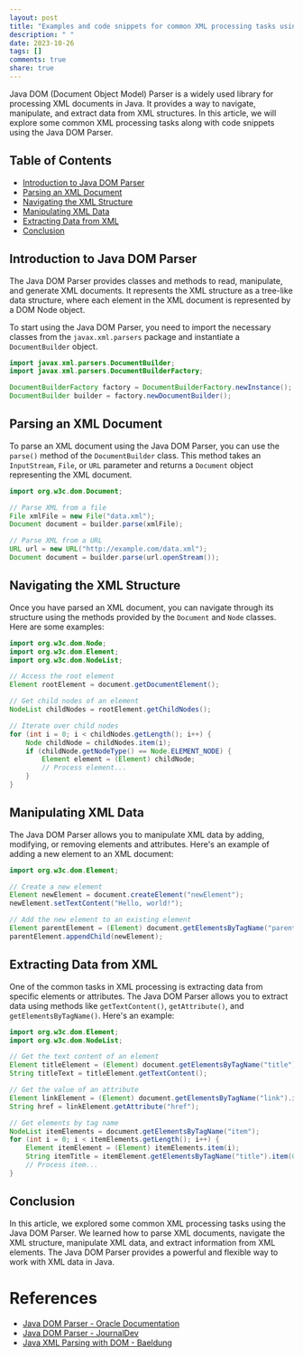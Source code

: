 ```yaml
---
layout: post
title: "Examples and code snippets for common XML processing tasks using Java DOM Parser"
description: " "
date: 2023-10-26
tags: []
comments: true
share: true
---
```


Java DOM (Document Object Model) Parser is a widely used library for processing XML documents in Java. It provides a way to navigate, manipulate, and extract data from XML structures. In this article, we will explore some common XML processing tasks along with code snippets using the Java DOM Parser.

## Table of Contents
- [Introduction to Java DOM Parser](#introduction-to-java-dom-parser)
- [Parsing an XML Document](#parsing-an-xml-document)
- [Navigating the XML Structure](#navigating-the-xml-structure)
- [Manipulating XML Data](#manipulating-xml-data)
- [Extracting Data from XML](#extracting-data-from-xml)
- [Conclusion](#conclusion)

## Introduction to Java DOM Parser
The Java DOM Parser provides classes and methods to read, manipulate, and generate XML documents. It represents the XML structure as a tree-like data structure, where each element in the XML document is represented by a DOM Node object.

To start using the Java DOM Parser, you need to import the necessary classes from the `javax.xml.parsers` package and instantiate a `DocumentBuilder` object.

```java
import javax.xml.parsers.DocumentBuilder;
import javax.xml.parsers.DocumentBuilderFactory;

DocumentBuilderFactory factory = DocumentBuilderFactory.newInstance();
DocumentBuilder builder = factory.newDocumentBuilder();
```

## Parsing an XML Document
To parse an XML document using the Java DOM Parser, you can use the `parse()` method of the `DocumentBuilder` class. This method takes an `InputStream`, `File`, or `URL` parameter and returns a `Document` object representing the XML document.

```java
import org.w3c.dom.Document;

// Parse XML from a file
File xmlFile = new File("data.xml");
Document document = builder.parse(xmlFile);

// Parse XML from a URL
URL url = new URL("http://example.com/data.xml");
Document document = builder.parse(url.openStream());
```

## Navigating the XML Structure
Once you have parsed an XML document, you can navigate through its structure using the methods provided by the `Document` and `Node` classes. Here are some examples:

```java
import org.w3c.dom.Node;
import org.w3c.dom.Element;
import org.w3c.dom.NodeList;

// Access the root element
Element rootElement = document.getDocumentElement();

// Get child nodes of an element
NodeList childNodes = rootElement.getChildNodes();

// Iterate over child nodes
for (int i = 0; i < childNodes.getLength(); i++) {
    Node childNode = childNodes.item(i);
    if (childNode.getNodeType() == Node.ELEMENT_NODE) {
        Element element = (Element) childNode;
        // Process element...
    }
}
```

## Manipulating XML Data
The Java DOM Parser allows you to manipulate XML data by adding, modifying, or removing elements and attributes. Here's an example of adding a new element to an XML document:

```java
import org.w3c.dom.Element;

// Create a new element
Element newElement = document.createElement("newElement");
newElement.setTextContent("Hello, world!");

// Add the new element to an existing element
Element parentElement = (Element) document.getElementsByTagName("parent").item(0);
parentElement.appendChild(newElement);
```

## Extracting Data from XML
One of the common tasks in XML processing is extracting data from specific elements or attributes. The Java DOM Parser allows you to extract data using methods like `getTextContent()`, `getAttribute()`, and `getElementsByTagName()`. Here's an example:

```java
import org.w3c.dom.Element;
import org.w3c.dom.NodeList;

// Get the text content of an element
Element titleElement = (Element) document.getElementsByTagName("title").item(0);
String titleText = titleElement.getTextContent();

// Get the value of an attribute
Element linkElement = (Element) document.getElementsByTagName("link").item(0);
String href = linkElement.getAttribute("href");

// Get elements by tag name
NodeList itemElements = document.getElementsByTagName("item");
for (int i = 0; i < itemElements.getLength(); i++) {
    Element itemElement = (Element) itemElements.item(i);
    String itemTitle = itemElement.getElementsByTagName("title").item(0).getTextContent();
    // Process item...
}
```

## Conclusion
In this article, we explored some common XML processing tasks using the Java DOM Parser. We learned how to parse XML documents, navigate the XML structure, manipulate XML data, and extract information from XML elements. The Java DOM Parser provides a powerful and flexible way to work with XML data in Java.

# References
- [Java DOM Parser - Oracle Documentation](https://docs.oracle.com/javase/tutorial/jaxp/dom/index.html)
- [Java DOM Parser - JournalDev](https://www.journaldev.com/1206/java-dom-parser-example-tutorial#dom-parser-api-for-java)
- [Java XML Parsing with DOM - Baeldung](https://www.baeldung.com/java-dom-parsing)